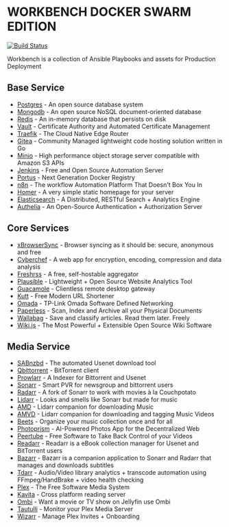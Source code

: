 # WORKBENCH DOCKER SWARM EDITION

[![Build Status](https://ci.authoritah.io/buildStatus/icon?job=Workbench)](https://ci.authoritah.io/job/Workbench/)

Workbench is a collection of Ansible Playbooks and assets for Production Deployment

## Base Service

- [Postgres](https://www.postgresql.org/) - An open source database system
- [Mongodb](https://www.mongodb.com/) - An open source NoSQL document-oriented database
- [Redis](https://redis.io/) - An in-memory database that persists on disk
- [Vault](https://github.com/hashicorp/vault) - Certificate Authority and Automated Certificate Management
- [Traefik](https://containo.us/traefik/) - The Cloud Native Edge Router
- [Gitea](https://gitea.io/en-us/) - Community Managed lightweight code hosting solution written in Go
- [Minio](https://min.io/) - High performance object storage server compatible with Amazon S3 APIs
- [Jenkins](https://jenkins.io/) -  Free and Open Source Automation Server
- [Portus](https://port.us.org/) - Next Generation Docker Registry
- [n8n](https://n8n.io/) - The workflow Automation Platform That Doesn't Box You In
- [Homer](https://github.com/bastienwirtz/homer/) - A very simple static homepage for your server
- [Elasticsearch](https://www.elastic.co/elasticsearch/) - A Distributed, RESTful Search + Analytics Engine
- [Authelia](https://www.authelia.com/) - An Open-Source Authentication + Authorization Server

## Core Services

- [xBrowserSync](https://www.xbrowsersync.org/) - Browser syncing as it should be: secure, anonymous and free
- [Cyberchef](https://gchq.github.io/CyberChef/) - A web app for encryption, encoding, compression and data analysis
- [Freshrss](https://freshrss.org/) - A free, self-hostable aggregator
- [Plausible](https://plausible.io/) - Lightweight + Open Source Website Analytics Tool
- [Guacamole](https://guacamole.apache.org/) - Clientless remote desktop gateway
- [Kutt](https://kutt.it/) - Free Modern URL Shortener
- [Omada](https://www.tp-link.com/us/omada-sdn/) - TP-Link Omada Software Defined Networking
- [Paperless](https://github.com/paperless-ngx) - Scan, Index and Archive all your Physical Documents
- [Wallabag](https://wallabag.org/en/) - Save and classify articles. Read them later. Freely
- [Wiki.js](https://js.wiki/) - The Most Powerful + Extensible Open Source Wiki Software

## Media Service

- [SABnzbd](https://sabnzbd.org/) - The automated Usenet download tool
- [Qbittorrent](https://www.qbittorrent.org/) - BitTorrent client
- [Prowlarr](https://prowlarr.github.io) - A Indexer for Bittorrent and Usenet
- [Sonarr](https://github.com/Sonarr/Sonarr/) - Smart PVR for newsgroup and bittorrent users
- [Radarr](https://github.com/Radarr/Radarr/) - A fork of Sonarr to work with movies à la Couchpotato
- [Lidarr](https://github.com/lidarr/Lidarr/) - Looks and smells like Sonarr but made for music
- [AMD](https://github.com/RandomNinjaAtk/docker-amd) - Lidarr companion for downloading Music
- [AMVD](https://github.com/RandomNinjaAtk/docker-amvd) - Lidarr companion for downloading and tagging Music Videos
- [Beets](https://beets.io/) - Organize your music collection once and for all
- [Photoprism](https://photoprism.app/) - AI-Powered Photos App for the Decentralized Web
- [Peertube](https://joinpeertube.org/) - Free Software to Take Back Control of your Videos
- [Readarr](https://github.com/Readarr/Readarr/) - Readarr is a eBook collection manager for Usenet and BitTorrent users
- [Bazarr](https://github.com/morpheus65535/bazarr/) - Bazarr is a companion application to Sonarr and Radarr that manages and downloads subtitles
- [Tdarr](https://github.com/HaveAGitGat/Tdarr/) - Audio/Video library analytics + transcode automation using FFmpeg/HandBrake + video health checking
- [Plex](https://plex.tv) - The Free Software Media System
- [Kavita](https://github.com/Kareadita/Kavita) - Cross platform reading server
- [Ombi](https://ombi.io/) - Want a movie or TV show on Jellyfin use Ombi
- [Tautulli](https://tautulli.com/) - Monitor your Plex Media Server
- [Wizarr](https://github.com/Wizarrrr/wizarr) - Manage Plex Invites + Onboarding
